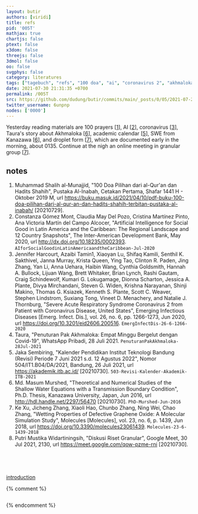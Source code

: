 ```yaml
---
layout: butir
authors: [viridi]
title: refs
pid: '005T'
mathjax: true
chartjs: false
ptext: false
x3dom: false
threejs: false
3dmol: false
oo: false
svgphys: false
category: literatures
tags: ["tagebuch", "refs", "100 doa", "ai", "coronavirus 2", "akhmaloka", "taura", "covid-19", "kalender akademik", "academic calendar", "swe", "kanazawa", "notsu", "droplet"]
date: 2021-07-30 21:31:35 +0700
permalink: /005T
src: https://github.com/dudung/butir/commits/main/_posts/0/05/2021-07-29-refs.md
twitter_username: 6unpnp
nodes: ['0000']
---
```

Yesterday reading materials are 100 prayers [[1](#r01)], AI [[2](#r02)], coronavirus [[3](#r03)], Taura's story about Akhmaloka [[6](#r04)], academic calendar [[5](#r05)], SWE from Kanazawa [[6](#r06)], and droplet form [[7](#r07)], which are documented early in the morning, about 0135. Continue at the nigh an online meeting in granular group [[7](#r07)].

## notes
1. <a name="r01"></a>Muhammad Shalih al-Munajjid, "100 Doa Pilihan dari al-Qur'an dan Hadits Shahih", Pustaka Al-Inabah, Cetakan Pertama, Shafar 1441 H - Oktober 2019 M, url <https://buku.masuk.id/2021/04/10/pdf-buku-100-doa-pilihan-dari-al-qur-an-dan-hadits-shahih-terbitan-pustaka-al-inabah/> [20210729].
2. <a name="r02"></a>Constanza Gómez Mont, Claudia May Del Pozo, Cristina Martínez Pinto, Ana Victoria Martín del Campo Alcocer, "Artificial Intelligence for Social Good in Latin America and the Caribbean: The Regional Landscape and 12 Country Snapshots", The Inter-American Development Bank, May 2020, url <http://dx.doi.org/10.18235/0002393>. `AIforSocialGoodinLatinAmericaandtheCaribbean-Jul-2020`
3. <a name="r03"></a>Jennifer Harcourt, Azaibi Tamin1, Xiaoyan Lu, Shifaq Kamili, Senthil K. Sakthivel, Janna Murray, Krista Queen, Ying Tao, Clinton R. Paden, Jing Zhang, Yan Li, Anna Uehara, Haibin Wang, Cynthia Goldsmith, Hannah A. Bullock, Lijuan Wang, Brett Whitaker, Brian Lynch, Rashi Gautam, Craig Schindewolf, Kumari G. Lokugamage, Dionna Scharton, Jessica A. Plante, Divya Mirchandani, Steven G. Widen, Krishna Narayanan, Shinji Makino, Thomas G. Ksiazek, Kenneth S. Plante, Scott C. Weaver, Stephen Lindstrom, Suxiang Tong, Vineet D. Menachery, and Natalie J. Thornburg, "Severe Acute Respiratory Syndrome Coronavirus 2 from Patient with Coronavirus Disease, United States", Emerging Infectious Diseases [Emerg. Infect. Dis.], vol. 26, no. 6, pp. 1266-1273, Jun 2020, url <https://doi.org/10.3201/eid2606.200516>. `EmergInfectDis-26-6-1266-2020`
4. <a name="r04"></a>Taura, "Penuturan Pak Akhmaloka: Empat Minggu Bergelut dengan Covid-19", WhatsApp Pribadi, 28 Juli 2021. `PenuturanPakAkhmaloka-28Jul-2021`
5. <a name="r05"></a>Jaka Sembiring, "Kalender Pendidikan Institut Teknologi Bandung (Revisi) Periode 7 Juni 2021 s.d. 12 Agustus 2022", Nomor 504/IT1.B04/DA/2021, Bandung, 26 Juli 2021, url <https://akademik.itb.ac.id/> [20210730]. `503-Revisi-Kalender-Akademik-ITB-2021`
6. <a name="r06"></a>Md. Masum Murshed, "Theoretical and Numerical Studies of the Shallow Water Equations with a Transmission Boundary Condition", Ph.D. Thesis, Kanazawa University, Japan, Jun 2016, url <http://hdl.handle.net/2297/56470> [20210730]. `PhD-Murshed-Jun-2016`
7. <a name="r07"></a>Ke Xu, Jicheng Zhang, Xiaoli Hao, Chunbo Zhang, Ning Wei, Chao Zhang, "Wetting Properties of Defective Graphene Oxide: A Molecular Simulation Study", Molecules [Molecules], vol. 23, no. 6, p. 1439, Jun 2018, url <https://doi.org/10.3390/molecules23061439>. `Molecules-23-6-1439-2018`
8. <a name="r08"></a>Putri Mustika Widartiningsih, "Diskusi Riset Granular", Google Meet, 30 Jul 2021, 2130, url <https://meet.google.com/qow-pzme-rni> [20210730].

## &nbsp;
[introduction](0000)

{% comment %}
```
```
{% endcomment %}
